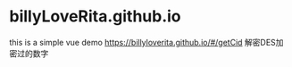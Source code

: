 # billyLoveRita.github.io
this is a simple vue demo
https://billyloverita.github.io/#/getCid  解密DES加密过的数字
